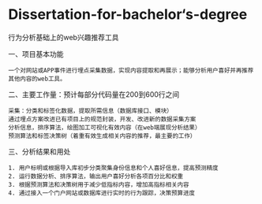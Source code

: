 # Dissertation-for-bachelor‘s-degree

行为分析基础上的web兴趣推荐工具

一、项目基本功能

	一个对网站或APP事件进行埋点采集数据，实现内容提取和再展示；能够分析用户喜好并再推荐其他内容的web工具。
	
二、主要工作量：预计每部分代码量在200到600行之间

	采集：分类和标签化数据，提取所需信息（数据库接口、模块）
	通过埋点方案改进已有项目上的规范封装，开发、改进新的数据采集方案
	分析信息，排序算法，绘图加工可视化有效内容（在web端展现分析结果）
	预测算法和标签决策树（着重有效生成相关内容的推荐，最主要的工作）

三、分析结果和用处
	
	1. 用户标明或根据导入库初步分类聚集身份信息和个人喜好信息，提高预测精度
	2. 运行数据分析、排序算法，输出用户喜好分析各项百分比和权重
	3. 根据预测算法和决策树用于减少低指标内容，增加高指标相关内容
	4. 通过接入一个门户网站或数据库进行实时的行为跟踪，决策预算进度
